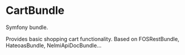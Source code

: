 CartBundle
==========

Symfony bundle.

Provides basic shopping cart functionality.
Based on FOSRestBundle, HateoasBundle, NelmiApiDocBundle...
